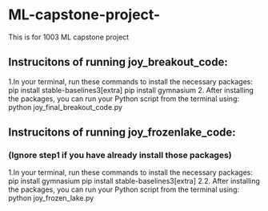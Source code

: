 # ML-capstone-project-
This is for 1003 ML capstone project 


## Instrucitons of running joy_breakout_code:
1.In your terminal, run these commands to install the necessary packages:
pip install stable-baselines3[extra]
pip install gymnasium
2. After installing the packages, you can run your Python script from the terminal using:
python joy_final_breakout_code.py

## Instrucitons of running joy_frozenlake_code:
### (Ignore step1 if you have already install those packages)
1.In your terminal, run these commands to install the necessary packages:
pip install gymnasium
pip install stable-baselines3[extra]
2.2. After installing the packages, you can run your Python script from the terminal using:
python joy_frozen_lake.py

